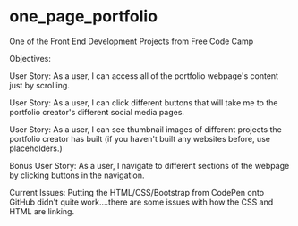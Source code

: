 # one_page_portfolio
One of the Front End Development Projects from Free Code Camp

Objectives:

User Story: As a user, I can access all of the portfolio webpage's content just by scrolling.

User Story: As a user, I can click different buttons that will take me to the portfolio creator's different social media pages.

User Story: As a user, I can see thumbnail images of different projects the portfolio creator has built (if you haven't built any websites before, use placeholders.)

Bonus User Story: As a user, I navigate to different sections of the webpage by clicking buttons in the navigation.



Current Issues: Putting the HTML/CSS/Bootstrap from CodePen onto GitHub didn't quite work....there are some issues with how the CSS and HTML are linking.
